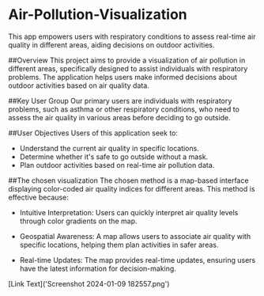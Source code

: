 # Air-Pollution-Visualization
This app empowers users with respiratory conditions to assess real-time air quality in different areas, aiding decisions on outdoor activities.

##Overview
This project aims to provide a visualization of air pollution in different areas, specifically designed to assist individuals with respiratory problems. The application helps users make informed decisions about outdoor activities based on air quality data.


##Key User Group
Our primary users are individuals with respiratory problems, such as asthma or other respiratory conditions, who need to assess the air quality in various areas before deciding to go outside.


##User Objectives
Users of this application seek to:

* Understand the current air quality in specific locations.
* Determine whether it's safe to go outside without a mask.
* Plan outdoor activities based on real-time air pollution data.

##The chosen visualization
The chosen method is a map-based interface displaying color-coded air quality indices for different areas. This method is effective because:

* Intuitive Interpretation: Users can quickly interpret air quality levels through color gradients on the map.

* Geospatial Awareness: A map allows users to associate air quality with specific locations, helping them plan activities in safer areas.

* Real-time Updates: The map provides real-time updates, ensuring users have the latest information for decision-making.

[Link Text]('Screenshot 2024-01-09 182557.png')



